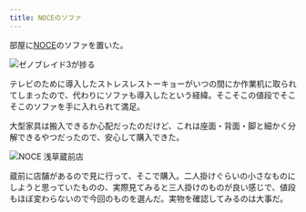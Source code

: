 ```yaml
---
title: NOCEのソファ
---
```

部屋に[NOCE](https://www.noce.co.jp/)のソファを置いた。

![](https://lh6.googleusercontent.com/ZHu7aBMJ-1Xthq4qAsSAMBzTILtoTsWcpNAq3VwrcoCNonskQOA7cNxbB0mYiprAUt1tqn8xD9TG8swuOhmbkJLmUz8efSVXtkXzkCHpFATlJeCbkp1aFRVBjsLmzqNdJigLdcNKBHvJmYrYWd1uydUOe5j1m0xlfkFdnv9NMCuoCqhEQexIr242w6vAEQ "ゼノブレイド3が捗る")

テレビのために導入したストレスレストーキョーがいつの間にか作業机に取られてしまったので、代わりにソファも導入したという経緯。そこそこの値段でそこそこのソファを手に入れられて満足。

大型家具は搬入できるか心配だったのだけど、これは座面・背面・脚と細かく分解できるやつだったので、安心して購入できた。

![](https://lh4.googleusercontent.com/H9MCgSxD69PafZ5TBa_ojibWcUvAgD3MHwmWiGzQ37YLx-y4Cj3G6Slo7Pt4-oVoqyAeGnkskneUPVxy5RRRqghUTqv5NsWBxbJbhnLE6URwwTfAqS6HDK-MeDPQwsSHkT2V-butVC2bwjiu5uNkE3l_Al5e5HUGyggZMHlJibsPYj63ZLqrKJAwTLen0g "NOCE 浅草蔵前店")

蔵前に店舗があるので見に行って、そこで購入。二人掛けぐらいの小さなものにしようと思っていたものの、実際見てみると三人掛けのものが良い感じで、値段もほぼ変わらないので今回のものを選んだ。実物を確認してみるのは大事だ。

